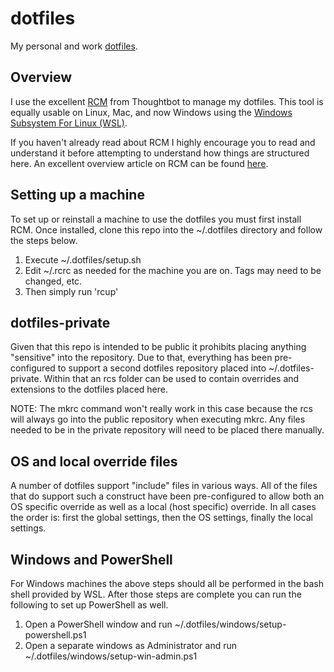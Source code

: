 # dotfiles

My personal and work [dotfiles](https://dotfiles.github.io/).

## Overview

I use the excellent [RCM](https://github.com/thoughtbot/rcm) from Thoughtbot to manage my dotfiles.
This tool is equally usable on Linux, Mac, and now Windows using the
[Windows Subsystem For Linux (WSL)](https://msdn.microsoft.com/en-us/commandline/wsl/about).

If you haven't already read about RCM I highly encourage you to read and understand it before
attempting to understand how things are structured here.  An excellent overview article
on RCM can be found [here](https://robots.thoughtbot.com/rcm-for-rc-files-in-dotfiles-repos).

## Setting up a machine

To set up or reinstall a machine to use the dotfiles you must first install RCM.  Once installed,
clone this repo into the ~/.dotfiles directory and follow the steps below.

1. Execute ~/.dotfiles/setup.sh
1. Edit ~/.rcrc as needed for the machine you are on.  Tags may need to be changed, etc.
1. Then simply run 'rcup'

## dotfiles-private

Given that this repo is intended to be public it prohibits placing anything "sensitive" into
the repository.  Due to that, everything has been pre-configured to support a second dotfiles
repository placed into ~/.dotfiles-private.  Within that an rcs folder can be used to contain
overrides and extensions to the dotfiles placed here.

NOTE: The mkrc command won't really work in this case because the rcs will always go
into the public repository when executing mkrc.  Any files needed to be in the private
repository will need to be placed there manually.

## OS and local override files

A number of dotfiles support "include" files in various ways.  All of the files that do
support such a construct have been pre-configured to allow both an OS specific override as well
as a local (host specific) override.  In all cases the order is: first the global settings, then
the OS settings, finally the local settings.

## Windows and PowerShell

For Windows machines the above steps should all be performed in the bash shell provided by
WSL.  After those steps are complete you can run the following to set up PowerShell as well.

1. Open a PowerShell window and run ~/.dotfiles/windows/setup-powershell.ps1
1. Open a separate windows as Administrator and run ~/.dotfiles/windows/setup-win-admin.ps1
